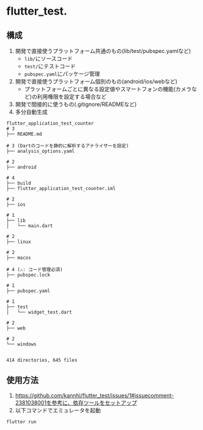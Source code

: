 # flutter_test.

## 構成
1. 開発で直接使うプラットフォーム共通のもの(lib/test/pubspec.yamlなど)
    * `lib/`にソースコード
    * `test/`にテストコード
    * `pubspec.yaml`にパッケージ管理
2. 開発で直接使うプラットフォーム個別のもの(android/ios/webなど)
    * プラットフォームごとに異なる設定値やスマートフォンの機能(カメラなど)の利用権限を設定する場合など
3. 開発で間接的に使うもの(.gitignore/READMEなど)
4. 多分自動生成

```
flutter_application_test_counter
# 3
├── README.md

# 3 (Dartのコードを静的に解析するアナライザーを設定)
├── analysis_options.yaml

# 2
├── android

# 4
├── build
├── flutter_application_test_counter.iml

# 2
├── ios

# 1
├── lib
│   └── main.dart

# 2
├── linux

# 2
├── macos

# 4 (⚠️: コード管理必須)
├── pubspec.lock

# 1
├── pubspec.yaml

# 1
├── test
│   └── widget_test.dart

# 2
├── web

# 2
└── windows


414 directories, 645 files
```

## 使用方法
1. https://github.com/kannhi/flutter_test/issues/1#issuecomment-2381038001を参考に、依存ツールをセットアップ
2. 以下コマンドでエミュレータを起動
```
flutter run
```
